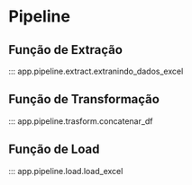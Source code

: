 # Pipeline

## Função de Extração

::: app.pipeline.extract.extranindo_dados_excel

## Função de Transformação

::: app.pipeline.trasform.concatenar_df

## Função de Load

::: app.pipeline.load.load_excel